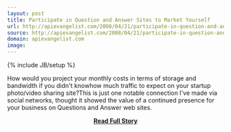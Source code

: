 ```yaml
---
layout: post
title: Participate in Question and Answer Sites to Market Yourself
url: http://apievangelist.com/2008/04/21/participate-in-question-and-answer-sites-to-market-yourself/
source: http://apievangelist.com/2008/04/21/participate-in-question-and-answer-sites-to-market-yourself/
domain: apievangelist.com
image: 
---
```

{% include JB/setup %}<p>How would you project your monthly costs in terms of storage and bandwidth if you didn't knowhow much traffic to expect on your startup photo/video sharing site?This is just one notable connection I've made via social networks, thought it showed the value of a continued presence for your business on Questions and Answer web sites.</p>
<center><p><a href="http://apievangelist.com/2008/04/21/participate-in-question-and-answer-sites-to-market-yourself/" style='padding:25px; font-sze:18px; font-weight: bold;'>Read Full Story</a></p></center>
